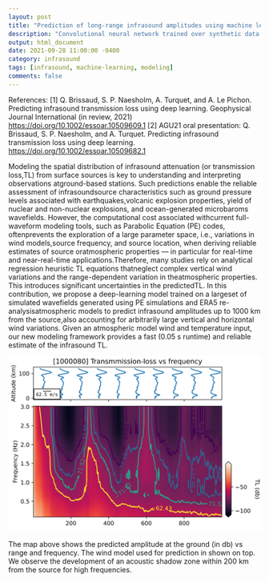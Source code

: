 ```yaml
---
layout: post
title: "Prediction of long-range infrasound amplitudes using machine learning"
description: "Convolutional neural network trained over synthetic data to predict transmission-loss up to 1000 km from a source."
output: html_document
date: 2021-09-28 11:00:00 -0400
category: infrasound
tags: [infrasound, machine-learning, modeling]
comments: false
---
```


References:
[1] Q. Brissaud, S. P. Naesholm, A. Turquet, and A. Le Pichon. Predicting infrasound transmission loss using deep learning. Geophysical Journal International (in review, 2021)
<https://doi.org/10.1002/essoar.10509609.1>
[2] AGU21 oral presentation: Q. Brissaud, S. P. Naesholm, and A. Turquet. Predicting infrasound transmission loss using deep learning.
<https://doi.org/10.1002/essoar.10509682.1>


Modeling the spatial distribution of infrasound attenuation (or transmission loss,TL) from surface sources is key to understanding and interpreting observations atground-based stations. Such predictions enable the reliable assessment of infrasoundsource characteristics such as ground pressure levels associated with earthquakes,volcanic explosion properties, yield of nuclear and non-nuclear explosions, and ocean-generated microbaroms wavefields. However, the computational cost associated withcurrent full-waveform modeling tools, such as Parabolic Equation (PE) codes, oftenprevents the exploration of a large parameter space, i.e., variations in wind models,source frequency, and source location, when deriving reliable estimates of source oratmospheric properties — in particular for real-time and near-real-time applications.Therefore, many studies rely on analytical regression heuristic TL equations thatneglect complex vertical wind variations and the range-dependent variation in theatmospheric properties. This introduces significant uncertainties in the predictedTL.  In this contribution, we propose a deep-learning model trained on a largeset of simulated wavefields generated using PE simulations and ERA5 re-analysisatmospheric models to predict infrasound amplitudes up to 1000 km from the source,also accounting for arbitrarily large vertical and horizontal wind variations. Given an atmospheric model wind and temperature input, our new modeling framework provides a fast (0.05 s runtime) and reliable estimate of the infrasound TL.

![Frequency vs range infrasound tranmission-loss map](/images/map_TL_freq_vs_range.png)

 The map above shows the predicted amplitude at the ground (in db) vs range and frequency. The wind model used for prediction in shown on top. We observe the development of an acoustic shadow zone within 200 km from the source for high frequencies.